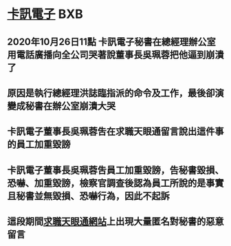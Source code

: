 # [卡訊電子](https://www.bxb.tw/) BXB 

## 2020年10月26日11點 卡訊電子秘書在總經理辦公室用電話廣播向全公司哭著說董事長吳珮蓉把他逼到崩潰了
## 原因是執行總經理洪誌臨指派的命令及工作，最後卻演變成秘書在辦公室崩潰大哭
## 卡訊電子董事長吳珮蓉吿在求職天眼通留言說出這件事的員工加重毀謗
## 卡訊電子董事長吳珮蓉吿員工加重毀謗，告秘書毀損、恐嚇、加重毀謗，檢察官調查後認為員工所說的是事實且秘書並無毀損、恐嚇行為，因此不起訴
## 這段期間[求職天眼通網站](https://www.qollie.com/companies/58ab3b11f39d145e5f7f4ffa)上出現大量匿名對秘書的惡意留言

